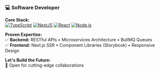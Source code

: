 ### 💻 Software Developer

**Core Stack:**  
[![TypeScript](https://img.shields.io/badge/-TypeScript-3178C6?logo=typescript&logoColor=white)](https://www.typescriptlang.org/) 
[![NestJS](https://img.shields.io/badge/-NestJS-E0234E?logo=nestjs&logoColor=white)](https://nestjs.com/) 
[![React](https://img.shields.io/badge/-React-61DAFB?logo=react&logoColor=black)](https://react.dev/)
[![Node.js](https://img.shields.io/badge/-Node.js-339933?logo=node.js&logoColor=white)](https://nodejs.org/)  

**Proven Expertise:**  
✅ **Backend:** RESTful APIs • Microservices Architecture • BullMQ Queues  
✅ **Frontend:** Next.js SSR • Component Libraries (Storybook) • Responsive Design  

**Let's Build the Future:**  
📩 Open for cutting-edge collaborations
